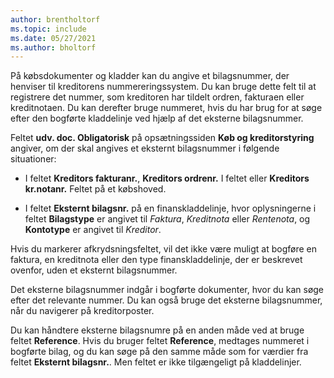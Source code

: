 ```yaml
---
author: brentholtorf
ms.topic: include
ms.date: 05/27/2021
ms.author: bholtorf
---
```


På købsdokumenter og kladder kan du angive et bilagsnummer, der henviser til kreditorens nummereringssystem. Du kan bruge dette felt til at registrere det nummer, som kreditoren har tildelt ordren, fakturaen eller kreditnotaen. Du kan derefter bruge nummeret, hvis du har brug for at søge efter den bogførte kladdelinje ved hjælp af det eksterne bilagsnummer.

Feltet **udv. doc. Obligatorisk** på opsætningssiden **Køb og kreditorstyring** angiver, om der skal angives et eksternt bilagsnummer i følgende situationer:

* I feltet **Kreditors fakturanr.**, **Kreditors ordrenr.** I feltet eller **Kreditors kr.notanr.** Feltet på et købshoved.

* I feltet **Eksternt bilagsnr.** på en finanskladdelinje, hvor oplysningerne i feltet **Bilagstype** er angivet til *Faktura*, *Kreditnota* eller *Rentenota*, og **Kontotype** er angivet til *Kreditor*.

Hvis du markerer afkrydsningsfeltet, vil det ikke være muligt at bogføre en faktura, en kreditnota eller den type finanskladdelinje, der er beskrevet ovenfor, uden et eksternt bilagsnummer.

Det eksterne bilagsnummer indgår i bogførte dokumenter, hvor du kan søge efter det relevante nummer. Du kan også bruge det eksterne bilagsnummer, når du navigerer på kreditorposter.

Du kan håndtere eksterne bilagsnumre på en anden måde ved at bruge feltet **Reference**. Hvis du bruger feltet **Reference**, medtages nummeret i bogførte bilag, og du kan søge på den samme måde som for værdier fra feltet **Eksternt bilagsnr.**. Men feltet er ikke tilgængeligt på kladdelinjer.
